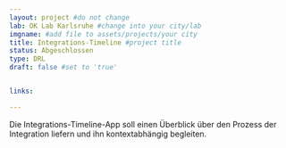```yaml
---
layout: project #do not change
lab: OK Lab Karlsruhe #change into your city/lab
imgname: #add file to assets/projects/your city
title: Integrations-Timeline #project title
status: Abgeschlossen
type: DRL
draft: false #set to 'true'


links:

---
```


Die Integrations-Timeline-App soll einen Überblick über den Prozess der Integration liefern und ihn kontextabhängig begleiten.
